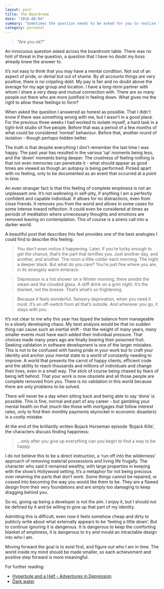 ```yaml
---
layout: post
title: The Boardroom
date: "2016-08-04"
summary: "Sometimes the question needs to be asked for you to realise there is a problem."
category: personal
---
```


> "Are you ok?"

An innocuous question asked across the boardroom table. There was no hint of threat in the question, a question that I have no doubt my boss already knew the answer to.

It’s not easy to think that you may have a mental condition. Not out of an aspect of pride, or denial but out of shame. By all accounts things are very positive, there is no crippling debt. My pay is fair and no doubt above the average for my age group and location. I have a long-term partner with whom I share a very deep and mutual connection with. There are so many people out there who are more justified in feeling down. What gives me the right to allow these feelings to form?

When asked the question I answered as honest as possible. That I didn't know if there was something wrong with me, but I wasn’t in a good place. For the previous three weeks I had worked to isolate myself, a hard task in a tight-knit studio of five people. Before that was a period of a few months of what could be considered ‘normal’ behaviour. Before that, another round of isolation - though perhaps hidden better.

The truth is that despite everything I don’t remember the last time I was happy. The past year has resulted in the various ‘up’ moments being less, and the ‘down’ moments being deeper. The cruelness of feeling nothing is that not even memories can penetrate it - what should appear as good times are viewed as though an autopsy is being performed. Picked apart with no feeling, only to be documented as an event that occurred at a point in time.

An even stranger fact is that this feeling of complete emptiness is not an unpleasant one. It’s not wallowing in self-pity, if anything I am a perfectly confident and capable individual. It allows for no distractions, even from close friends. It removes you from the world and allows in some cases for some intense inward reflection. It could even be considered at times as periods of meditation where unnecessary thoughts and emotions are removed leaving on contemplation. This of course is a sirens call into a darker world.

A beautiful post that describes this feel provides one of the best analogies I could find to describe this feeling:

> You don’t even notice it happening. Later, if you’re lucky enough to get the chance, that’s the part that terrifies you. Just another day, and another, and another. The room a little colder each morning. The night a deeper black. But what do you care? You’re just fine where you are, in its strangely warm embrace.

> Depression is a hot shower on a Winter morning, there amidst the steam and the clouded glass. A stiff drink on a grim night. It’s the blanket, not the breeze. That’s what’s so frightening.

> Because it feels wonderful. Sensory deprivation, when you need it most. It’s an off-switch from all that’s outside. And wherever you go, it stays with you.

It’s not clear to me why this year has tipped the balance from manageable to a slowly developing chaos. My best analysis would be that no sudden thing can cause such an inertial shift - that the weight of many years, many smaller events must have each added their individual pressure. That choices made many years ago are finally bearing their poisoned fruit.
Seeking validation in software development is one of the larger mistakes. This is not to be confused with having pride in your work but to craft your identity and anchor your mental state to a world of constantly needing to improve. A world that presents the carrot of happy clients, efficient code and the ability to reach thousands and millions of individuals and change their lives, even in a small way. The stick of course being chased by fears of being left behind. That your work is now obsolete and all those people are complete removed from you. There is no validation in this world because there are only problems to be solved. 

There will never be a day when sitting back and being able to say ‘done’ is possible. This is fine, normal and part of any career - but gambling your mental health on that (much like those with mortgages that follow interest rates, only to find their monthly payments skyrocket in economic disasters) is a costly mistake.

At the end of the brilliantly written Bojack Horseman episode ‘Bojack Kills’, the characters discuss finding happiness:

> …only after you give up everything can you begin to find a way to be happy.

I do not believe this to be a direct instruction, a ‘run off into the wilderness’ approach of removing material possessions and living life frugally. The character who said it remained wealthy, with large properties in keeping with the show’s Hollywood setting. It’s a metaphor for not being precious over retaining the parts that don’t work. Some things cannot be repaired, or coaxed into becoming the way you would like them to be. They are a flawed design from their very foundations and are simply too damaging to keep dragging behind you.

So no, giving up being a developer is not the aim. I enjoy it, but I should not be defined by it and be willing to give up that part of my identity.

Admitting this is difficult, even now it feels somehow cheap and dirty to publicly write about what externally appears to be ‘feeling a little down’. But to continue ignoring it is dangerous. It is dangerous to keep the comforting blanket of emptiness, it is dangerous to try and mould an intractable design into who I am. 

Moving forward the goal is to exist first, and figure out who I am in time. The world inside my mind should be made smaller, so each achievement and positive step forward is more meaningful.

For further reading:

* [Hyperbole and a Half - Adventures in Depression](http://hyperboleandahalf.blogspot.co.uk/2011/10/adventures-in-depression.html)
* [Dark water](http://mattgemmell.com/darkwater/)

